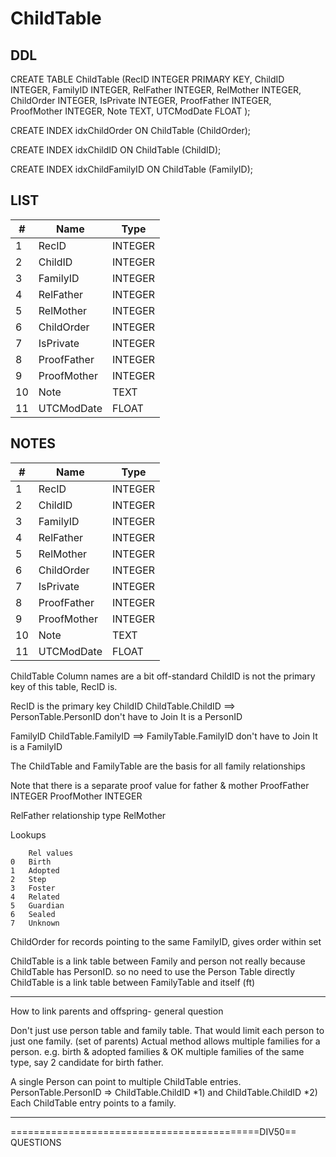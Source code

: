 # ChildTable

## DDL

CREATE TABLE ChildTable (RecID INTEGER PRIMARY KEY, ChildID INTEGER, FamilyID INTEGER, RelFather INTEGER, RelMother INTEGER, ChildOrder INTEGER, IsPrivate INTEGER, ProofFather INTEGER, ProofMother INTEGER, Note TEXT, UTCModDate FLOAT );

CREATE INDEX idxChildOrder ON ChildTable (ChildOrder);

CREATE INDEX idxChildID ON ChildTable (ChildID);

CREATE INDEX idxChildFamilyID ON ChildTable (FamilyID);


## LIST

|#  | Name          | Type      |
|---|---------------|-----------|
1	| RecID			| INTEGER
2	| ChildID		| INTEGER
3	| FamilyID		| INTEGER
4	| RelFather		| INTEGER
5	| RelMother		| INTEGER
6	| ChildOrder	| INTEGER
7	| IsPrivate		| INTEGER
8	| ProofFather	| INTEGER
9	| ProofMother	| INTEGER
10	| Note			| TEXT
11	| UTCModDate	| FLOAT


## NOTES

|#  | Name          | Type      |
|---|---------------|-----------|
1	| RecID			| INTEGER
2	| ChildID		| INTEGER
3	| FamilyID		| INTEGER
4	| RelFather		| INTEGER
5	| RelMother		| INTEGER
6	| ChildOrder	| INTEGER
7	| IsPrivate		| INTEGER
8	| ProofFather	| INTEGER
9	| ProofMother	| INTEGER
10	| Note			| TEXT
11	| UTCModDate	| FLOAT


ChildTable
Column names are a bit off-standard
ChildID is not the primary key of this table, RecID is.


RecID		is the primary key
ChildID		ChildTable.ChildID ==> PersonTable.PersonID
			don't have to Join It is a PersonID

FamilyID	ChildTable.FamilyID ==> FamilyTable.FamilyID
			don't have to Join It is a FamilyID

The ChildTable and FamilyTable are the basis for all family relationships



Note that there is a separate proof value for father & mother
ProofFather INTEGER
ProofMother INTEGER

RelFather		relationship type
RelMother

Lookups

    	Rel values
    0	Birth
    1	Adopted
    2	Step
    3	Foster
    4	Related
    5	Guardian
    6	Sealed
    7	Unknown




ChildOrder	for records pointing to the same FamilyID, gives order within set

ChildTable is a link table between Family and person
not really because ChildTable has PersonID. so no need to use the Person Table directly
ChildTable is a link table between FamilyTable and itself (ft)

----------------------------------------------------
How to link parents and offspring- general question

Don't just use person table and family table.
That would limit each person to just one family. (set of parents)
Actual method allows multiple families for a person. 
e.g. birth & adopted families
&    OK multiple families of the same type, say 2 candidate for birth father.

A single Person can point to multiple ChildTable entries.
PersonTable.PersonID => ChildTable.ChildID *1) and  ChildTable.ChildID *2)
    Each ChildTable entry points to a family.

----------------------------------------------------


===========================================DIV50==
QUESTIONS

